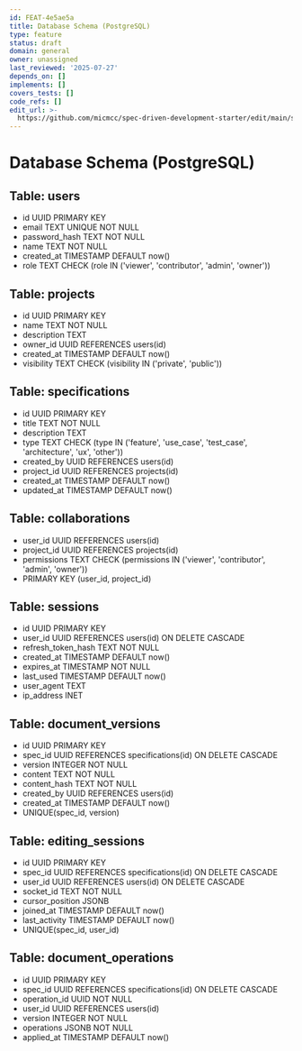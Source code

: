 ```yaml
---
id: FEAT-4e5ae5a
title: Database Schema (PostgreSQL)
type: feature
status: draft
domain: general
owner: unassigned
last_reviewed: '2025-07-27'
depends_on: []
implements: []
covers_tests: []
code_refs: []
edit_url: >-
  https://github.com/micmcc/spec-driven-development-starter/edit/main/specs/product-overview/db-schema.md
---
```

# Database Schema (PostgreSQL)

## Table: users

- id UUID PRIMARY KEY
- email TEXT UNIQUE NOT NULL
- password_hash TEXT NOT NULL
- name TEXT NOT NULL
- created_at TIMESTAMP DEFAULT now()
- role TEXT CHECK (role IN ('viewer', 'contributor', 'admin', 'owner'))

## Table: projects

- id UUID PRIMARY KEY
- name TEXT NOT NULL
- description TEXT
- owner_id UUID REFERENCES users(id)
- created_at TIMESTAMP DEFAULT now()
- visibility TEXT CHECK (visibility IN ('private', 'public'))

## Table: specifications

- id UUID PRIMARY KEY
- title TEXT NOT NULL
- description TEXT
- type TEXT CHECK (type IN ('feature', 'use_case', 'test_case', 'architecture', 'ux', 'other'))
- created_by UUID REFERENCES users(id)
- project_id UUID REFERENCES projects(id)
- created_at TIMESTAMP DEFAULT now()
- updated_at TIMESTAMP DEFAULT now()

## Table: collaborations

- user_id UUID REFERENCES users(id)
- project_id UUID REFERENCES projects(id)
- permissions TEXT CHECK (permissions IN ('viewer', 'contributor', 'admin', 'owner'))
- PRIMARY KEY (user_id, project_id)

## Table: sessions

- id UUID PRIMARY KEY
- user_id UUID REFERENCES users(id) ON DELETE CASCADE
- refresh_token_hash TEXT NOT NULL
- created_at TIMESTAMP DEFAULT now()
- expires_at TIMESTAMP NOT NULL
- last_used TIMESTAMP DEFAULT now()
- user_agent TEXT
- ip_address INET

## Table: document_versions

- id UUID PRIMARY KEY
- spec_id UUID REFERENCES specifications(id) ON DELETE CASCADE
- version INTEGER NOT NULL
- content TEXT NOT NULL
- content_hash TEXT NOT NULL
- created_by UUID REFERENCES users(id)
- created_at TIMESTAMP DEFAULT now()
- UNIQUE(spec_id, version)

## Table: editing_sessions

- id UUID PRIMARY KEY
- spec_id UUID REFERENCES specifications(id) ON DELETE CASCADE
- user_id UUID REFERENCES users(id) ON DELETE CASCADE
- socket_id TEXT NOT NULL
- cursor_position JSONB
- joined_at TIMESTAMP DEFAULT now()
- last_activity TIMESTAMP DEFAULT now()
- UNIQUE(spec_id, user_id)

## Table: document_operations

- id UUID PRIMARY KEY
- spec_id UUID REFERENCES specifications(id) ON DELETE CASCADE
- operation_id UUID NOT NULL
- user_id UUID REFERENCES users(id)
- version INTEGER NOT NULL
- operations JSONB NOT NULL
- applied_at TIMESTAMP DEFAULT now()
